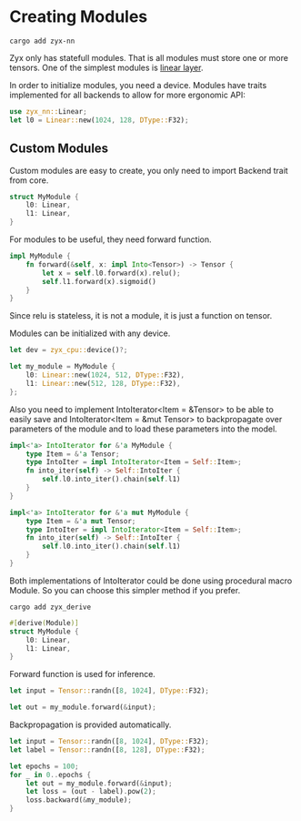 # Creating Modules

```shell
cargo add zyx-nn
```

Zyx only has statefull modules. That is all modules must store one or more tensors. One of the simplest modules
is [linear layer](https://docs.rs/zyx-nn/latest/zyx-nn/struct.Linear.html).

In order to initialize modules, you need a device. Modules have traits implemented for all backends to allow for more ergonomic API:
```rust
use zyx_nn::Linear;
let l0 = Linear::new(1024, 128, DType::F32);
```

## Custom Modules

Custom modules are easy to create, you only need to import Backend trait from core.
```rust
struct MyModule {
    l0: Linear,
    l1: Linear,
}
```

For modules to be useful, they need forward function.
```rust
impl MyModule {
    fn forward(&self, x: impl Into<Tensor>) -> Tensor {
        let x = self.l0.forward(x).relu();
        self.l1.forward(x).sigmoid()
    }
}
```
Since relu is stateless, it is not a module, it is just a function on tensor.

Modules can be initialized with any device.
```rust
let dev = zyx_cpu::device()?;

let my_module = MyModule {
    l0: Linear::new(1024, 512, DType::F32),
    l1: Linear::new(512, 128, DType::F32),
};
```

Also you need to implement IntoIterator<Item = &Tensor> to be able to easily save and IntoIterator<Item = &mut Tensor>
to backpropagate over parameters of the module and to load these parameters into the model.
```rust
impl<'a> IntoIterator for &'a MyModule {
    type Item = &'a Tensor;
    type IntoIter = impl IntoIterator<Item = Self::Item>;
    fn into_iter(self) -> Self::IntoIter {
        self.l0.into_iter().chain(self.l1)
    }
}

impl<'a> IntoIterator for &'a mut MyModule {
    type Item = &'a mut Tensor;
    type IntoIter = impl IntoIterator<Item = Self::Item>;
    fn into_iter(self) -> Self::IntoIter {
        self.l0.into_iter().chain(self.l1)
    }
}
```

Both implementations of IntoIterator could be done using procedural macro Module.
So you can choose this simpler method if you prefer.
```shell
cargo add zyx_derive
```
```rust
#[derive(Module)]
struct MyModule {
    l0: Linear,
    l1: Linear,
}
```

Forward function is used for inference.
```rust
let input = Tensor::randn([8, 1024], DType::F32);

let out = my_module.forward(&input);
```

Backpropagation is provided automatically.
```rust
let input = Tensor::randn([8, 1024], DType::F32);
let label = Tensor::randn([8, 128], DType::F32);

let epochs = 100;
for _ in 0..epochs {
    let out = my_module.forward(&input);
    let loss = (out - label).pow(2);
    loss.backward(&my_module);
}
```
